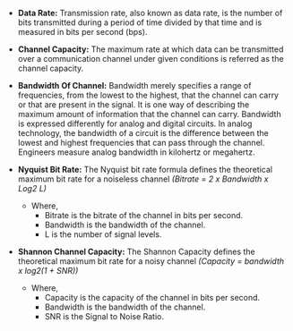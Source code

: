 - **Data Rate:**
  Transmission rate, also known as data rate, is the number of bits transmitted during
  a period of time divided by that time and is measured in bits per second (bps).

- **Channel Capacity:**
  The maximum rate at which data can be transmitted over a
  communication channel under given conditions is referred as the channel capacity.
  
- **Bandwidth Of Channel:**
  Bandwidth merely specifies a range of frequencies, from the lowest to
  the highest, that the channel can carry or that are present in the signal. It
  is one way of describing the maximum amount of information that the
  channel can carry. Bandwidth is expressed differently for analog and
  digital circuits. In analog technology, the bandwidth of a circuit is the
  difference between the lowest and highest frequencies that can pass
  through the channel. Engineers measure analog bandwidth in kilohertz or megahertz.
  
 - **Nyquist Bit Rate:**
  The Nyquist bit rate formula defines the theoretical maximum bit rate for a noiseless channel *(Bitrate = 2 x Bandwidth x Log2 L)*
    - Where, 
      - Bitrate is the bitrate of the channel in bits per second.
      - Bandwidth is the bandwidth of the channel.
      - L is the number of signal levels.
 
 
 - **Shannon Channel Capacity:**
  The Shannon Capacity defines the theoretical maximum bit rate for a noisy channel *(Capacity = bandwidth x log2(1 + SNR))*
    - Where, 
      - Capacity is the capacity of the channel in bits per second.
      - Bandwidth is the bandwidth of the channel.
      - SNR is the Signal to Noise Ratio.
 
 

